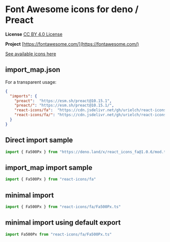 # Font Awesome icons for deno / Preact

**License** [CC BY 4.0 License](https://creativecommons.org/licenses/by/4.0/)

**Project** [https://fontawesome.com/](https://fontawesome.com/)

[See available icons here](https://react-icons.github.io/react-icons/icons?name=fa)

## import_map.json

For a transparent usage:

```json
{
  "imports": {
    "preact":  "https://esm.sh/preact@10.15.1",
    "preact/": "https://esm.sh/preact@10.15.1/",
    "react-icons/fa":  "https://cdn.jsdelivr.net/gh/urielch/react-icons-fa@1.0.6/mod.ts",
    "react-icons/fa/": "https://cdn.jsdelivr.net/gh/urielch/react-icons-fa@1.0.6/ico/",
  }
}
```

## Direct import sample

```ts
import { Fa500Px } from "https://deno.land/x/react_icons_fa@1.0.6/mod.ts"
```

## import_map import sample

```ts
import { Fa500Px } from "react-icons/fa"
```

## minimal import

```ts
import { Fa500Px } from "react-icons/fa/Fa500Px.ts"
```

## minimal import using default export

```ts
import Fa500Px from "react-icons/fa/Fa500Px.ts"
```

